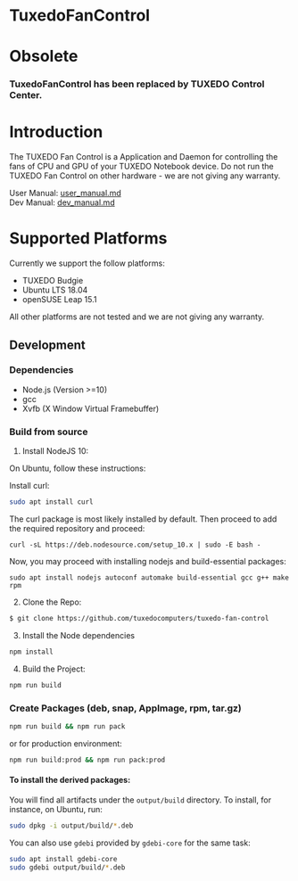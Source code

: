 # TuxedoFanControl

# Obsolete
### TuxedoFanControl has been replaced by TUXEDO Control Center.

# Introduction
The TUXEDO Fan Control is a Application and Daemon for controlling the fans of CPU and GPU of your TUXEDO Notebook device. Do not run the TUXEDO Fan Control on other hardware - we are not giving any warranty.

User Manual: [user_manual.md](./docs/user/user_manual.md)   
Dev Manual: [dev_manual.md](./docs/dev/dev_manual.md)

# Supported Platforms
Currently we support the follow platforms:
- TUXEDO Budgie
- Ubuntu LTS 18.04
- openSUSE Leap 15.1


All other platforms are not tested and we are not giving any warranty.

## Development

### Dependencies
- Node.js (Version >=10)
- gcc
- Xvfb (X Window Virtual Framebuffer)

### Build from source

1. Install NodeJS 10:

On Ubuntu, follow these instructions:

Install curl:

```sh
sudo apt install curl
```

The curl package is most likely installed by default. Then proceed to add the required repository and proceed:

`curl -sL https://deb.nodesource.com/setup_10.x | sudo -E bash -`

Now, you may proceed with installing nodejs and build-essential packages:

`sudo apt install nodejs autoconf automake build-essential gcc g++ make rpm`


2. Clone the Repo:
```sh
$ git clone https://github.com/tuxedocomputers/tuxedo-fan-control
```

3. Install the Node dependencies
```sh
npm install
```

4. Build the Project:
```sh
npm run build
```

### Create Packages (deb, snap, AppImage, rpm, tar.gz)
```sh
npm run build && npm run pack
```

or for production environment:

```sh
npm run build:prod && npm run pack:prod
```

#### To install the derived packages:

You will find all artifacts under the `output/build` directory.
To install, for instance, on Ubuntu, run:

```sh
sudo dpkg -i output/build/*.deb
```

You can also use `gdebi` provided by `gdebi-core` for the same task:

```sh
sudo apt install gdebi-core
sudo gdebi output/build/*.deb
```

